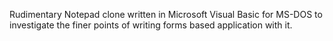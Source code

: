 Rudimentary Notepad clone written in Microsoft Visual Basic for MS-DOS to investigate the finer points of writing forms based application with it.
